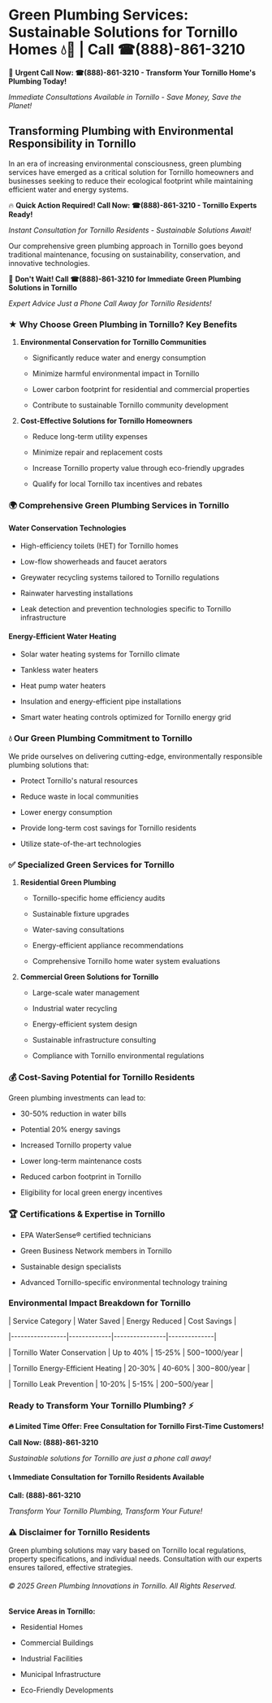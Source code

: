# Green Plumbing Services: Sustainable Solutions for Tornillo Homes 💧🌿 | Call ☎(888)-861-3210

🚨 **Urgent Call Now: ☎(888)-861-3210 - Transform Your Tornillo Home's Plumbing Today!**
*Immediate Consultations Available in Tornillo - Save Money, Save the Planet!*

## Transforming Plumbing with Environmental Responsibility in Tornillo

In an era of increasing environmental consciousness, green plumbing services have emerged as a critical solution for Tornillo homeowners and businesses seeking to reduce their ecological footprint while maintaining efficient water and energy systems. 

🔥 **Quick Action Required! Call Now: ☎(888)-861-3210 - Tornillo Experts Ready!**
*Instant Consultation for Tornillo Residents - Sustainable Solutions Await!*

Our comprehensive green plumbing approach in Tornillo goes beyond traditional maintenance, focusing on sustainability, conservation, and innovative technologies.

🚨 **Don't Wait! Call ☎(888)-861-3210 for Immediate Green Plumbing Solutions in Tornillo**
*Expert Advice Just a Phone Call Away for Tornillo Residents!*

### ★ Why Choose Green Plumbing in Tornillo? Key Benefits

1. **Environmental Conservation for Tornillo Communities** 
   - Significantly reduce water and energy consumption
   - Minimize harmful environmental impact in Tornillo
   - Lower carbon footprint for residential and commercial properties
   - Contribute to sustainable Tornillo community development

2. **Cost-Effective Solutions for Tornillo Homeowners** 
   - Reduce long-term utility expenses
   - Minimize repair and replacement costs
   - Increase Tornillo property value through eco-friendly upgrades
   - Qualify for local Tornillo tax incentives and rebates

### 🌍 Comprehensive Green Plumbing Services in Tornillo

#### Water Conservation Technologies
- High-efficiency toilets (HET) for Tornillo homes
- Low-flow showerheads and faucet aerators
- Greywater recycling systems tailored to Tornillo regulations
- Rainwater harvesting installations
- Leak detection and prevention technologies specific to Tornillo infrastructure

#### Energy-Efficient Water Heating
- Solar water heating systems for Tornillo climate
- Tankless water heaters
- Heat pump water heaters
- Insulation and energy-efficient pipe installations
- Smart water heating controls optimized for Tornillo energy grid

### 💧 Our Green Plumbing Commitment to Tornillo

We pride ourselves on delivering cutting-edge, environmentally responsible plumbing solutions that:
- Protect Tornillo's natural resources
- Reduce waste in local communities
- Lower energy consumption
- Provide long-term cost savings for Tornillo residents
- Utilize state-of-the-art technologies

### ✅ Specialized Green Services for Tornillo

1. **Residential Green Plumbing**
   - Tornillo-specific home efficiency audits
   - Sustainable fixture upgrades
   - Water-saving consultations
   - Energy-efficient appliance recommendations
   - Comprehensive Tornillo home water system evaluations

2. **Commercial Green Solutions for Tornillo**
   - Large-scale water management
   - Industrial water recycling
   - Energy-efficient system design
   - Sustainable infrastructure consulting
   - Compliance with Tornillo environmental regulations

### 💰 Cost-Saving Potential for Tornillo Residents

Green plumbing investments can lead to:
- 30-50% reduction in water bills
- Potential 20% energy savings
- Increased Tornillo property value
- Lower long-term maintenance costs
- Reduced carbon footprint in Tornillo
- Eligibility for local green energy incentives

### 🏆 Certifications & Expertise in Tornillo

- EPA WaterSense® certified technicians
- Green Business Network members in Tornillo
- Sustainable design specialists
- Advanced Tornillo-specific environmental technology training

### Environmental Impact Breakdown for Tornillo

| Service Category | Water Saved | Energy Reduced | Cost Savings |
|-----------------|-------------|----------------|--------------|
| Tornillo Water Conservation | Up to 40% | 15-25% | $500-$1000/year |
| Tornillo Energy-Efficient Heating | 20-30% | 40-60% | $300-$800/year |
| Tornillo Leak Prevention | 10-20% | 5-15% | $200-$500/year |

### Ready to Transform Your Tornillo Plumbing? ⚡

**🔥 Limited Time Offer: Free Consultation for Tornillo First-Time Customers!**

**Call Now: (888)-861-3210**
*Sustainable solutions for Tornillo are just a phone call away!*

#### 📞 Immediate Consultation for Tornillo Residents Available

**Call: (888)-861-3210**
*Transform Your Tornillo Plumbing, Transform Your Future!*

### ⚠️ Disclaimer for Tornillo Residents

Green plumbing solutions may vary based on Tornillo local regulations, property specifications, and individual needs. Consultation with our experts ensures tailored, effective strategies.

###### © 2025 Green Plumbing Innovations in Tornillo. All Rights Reserved.

**Service Areas in Tornillo:** 
- Residential Homes
- Commercial Buildings
- Industrial Facilities
- Municipal Infrastructure
- Eco-Friendly Developments